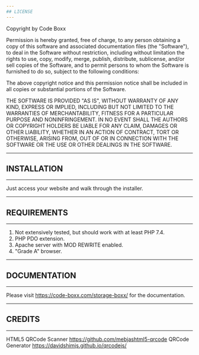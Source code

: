 ```yaml
---
## LICENSE
---
```


Copyright by Code Boxx

Permission is hereby granted, free of charge, to any person obtaining a copy
of this software and associated documentation files (the "Software"), to deal
in the Software without restriction, including without limitation the rights
to use, copy, modify, merge, publish, distribute, sublicense, and/or sell
copies of the Software, and to permit persons to whom the Software is
furnished to do so, subject to the following conditions:

The above copyright notice and this permission notice shall be included in all
copies or substantial portions of the Software.

THE SOFTWARE IS PROVIDED "AS IS", WITHOUT WARRANTY OF ANY KIND, EXPRESS OR
IMPLIED, INCLUDING BUT NOT LIMITED TO THE WARRANTIES OF MERCHANTABILITY,
FITNESS FOR A PARTICULAR PURPOSE AND NONINFRINGEMENT. IN NO EVENT SHALL THE
AUTHORS OR COPYRIGHT HOLDERS BE LIABLE FOR ANY CLAIM, DAMAGES OR OTHER
LIABILITY, WHETHER IN AN ACTION OF CONTRACT, TORT OR OTHERWISE, ARISING FROM,
OUT OF OR IN CONNECTION WITH THE SOFTWARE OR THE USE OR OTHER DEALINGS IN THE
SOFTWARE.


---
## INSTALLATION
---
Just access your website and walk through the installer.


---
## REQUIREMENTS
---
1) Not extensively tested, but should work with at least PHP 7.4.
2) PHP PDO extension.
3) Apache server with MOD REWRITE enabled.
4) "Grade A" browser.


---
## DOCUMENTATION
---
Please visit https://code-boxx.com/storage-boxx/ for the documentation.


---
## CREDITS
---
HTML5 QRCode Scanner https://github.com/mebjashtml5-qrcode
QRCode Generator https://davidshimjs.github.io/qrcodejs/